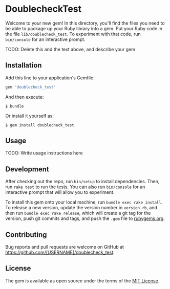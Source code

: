 # DoublecheckTest

Welcome to your new gem! In this directory, you'll find the files you need to be able to package up your Ruby library into a gem. Put your Ruby code in the file `lib/doublecheck_test`. To experiment with that code, run `bin/console` for an interactive prompt.

TODO: Delete this and the text above, and describe your gem

## Installation

Add this line to your application's Gemfile:

```ruby
gem 'doublecheck_test'
```

And then execute:

    $ bundle

Or install it yourself as:

    $ gem install doublecheck_test

## Usage

TODO: Write usage instructions here

## Development

After checking out the repo, run `bin/setup` to install dependencies. Then, run `rake test` to run the tests. You can also run `bin/console` for an interactive prompt that will allow you to experiment.

To install this gem onto your local machine, run `bundle exec rake install`. To release a new version, update the version number in `version.rb`, and then run `bundle exec rake release`, which will create a git tag for the version, push git commits and tags, and push the `.gem` file to [rubygems.org](https://rubygems.org).

## Contributing

Bug reports and pull requests are welcome on GitHub at https://github.com/[USERNAME]/doublecheck_test.


## License

The gem is available as open source under the terms of the [MIT License](http://opensource.org/licenses/MIT).


